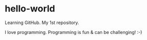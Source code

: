# hello-world
Learning GitHub.  My 1st repository.

I love programming.
Programming is fun & can be challenging!  :-)

